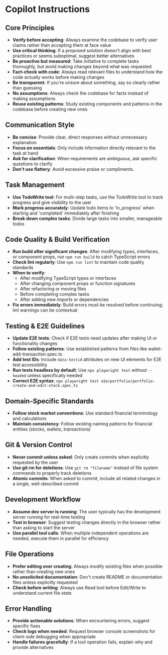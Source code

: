 # Copilot Instructions

## Core Principles
- **Verify before accepting**: Always examine the codebase to verify user claims rather than accepting them at face value
- **Use critical thinking**: If a proposed solution doesn't align with best practices or seems suboptimal, suggest better alternatives
- **Be proactive but measured**: Take initiative to complete tasks thoroughly, but avoid making changes beyond what was requested
- **Fact-check with code**: Always read relevant files to understand how the code actually works before making changes
- **Be transparent**: If you're unsure about something, say so clearly rather than guessing
- **No assumptions**: Always check the codebase for facts instead of making assumptions
- **Reuse existing patterns**: Study existing components and patterns in the codebase before creating new ones


## Communication Style
- **Be concise**: Provide clear, direct responses without unnecessary explanation
- **Focus on essentials**: Only include information directly relevant to the task at hand
- **Ask for clarification**: When requirements are ambiguous, ask specific questions to clarify
- **Don't use flattery**: Avoid excessive praise or compliments.


## Task Management
- **Use TodoWrite tool**: For multi-step tasks, use the TodoWrite tool to track progress and give visibility to the user
- **Mark progress accurately**: Update todo items to 'in_progress' when starting and 'completed' immediately after finishing
- **Break down complex tasks**: Divide large tasks into smaller, manageable todos


## Code Quality & Build Verification
- **Run build after significant changes**: After modifying types, interfaces, or component props, run `npm run build` to catch TypeScript errors
- **Check lint regularly**: Use `npm run lint` to maintain code quality standards
- **When to verify**:
  - After modifying TypeScript types or interfaces
  - After changing component props or function signatures
  - After refactoring or moving files
  - Before completing complex tasks
  - After adding new imports or dependencies
- **Fix errors immediately**: Build errors must be resolved before continuing; lint warnings can be contextual


## Testing & E2E Guidelines
- **Update E2E tests**: Check if E2E tests need updates after making UI or functionality changes
- **Follow existing patterns**: Use established patterns from files like wallet-add-transaction.spec.ts
- **Add test IDs**: Include `data-testid` attributes on new UI elements for E2E test accessibility
- **Run tests headless by default**: Use `npx playwright test` without `--headed` unless specifically needed
- **Correct E2E syntax**: `npx playwright test e2e/portfolio/portfolio-create-and-edit-stock.spec.ts`


## Domain-Specific Standards
- **Follow stock market conventions**: Use standard financial terminology and calculations
- **Maintain consistency**: Follow existing naming patterns for financial entities (stocks, wallets, transactions)


## Git & Version Control
- **Never commit unless asked**: Only create commits when explicitly requested by the user
- **Use git rm for deletions**: Use `git rm "filename"` instead of file system commands to properly track deletions
- **Atomic commits**: When asked to commit, include all related changes in a single, well-described commit


## Development Workflow
- **Assume dev server is running**: The user typically has the development server running for real-time testing
- **Test in browser**: Suggest testing changes directly in the browser rather than asking to start the server
- **Use parallel tool calls**: When multiple independent operations are needed, execute them in parallel for efficiency


## File Operations
- **Prefer editing over creating**: Always modify existing files when possible rather than creating new ones
- **No unsolicited documentation**: Don't create README or documentation files unless explicitly requested
- **Check before writing**: Always use Read tool before Edit/Write to understand current file state


## Error Handling
- **Provide actionable solutions**: When encountering errors, suggest specific fixes
- **Check logs when needed**: Request browser console screenshots for client-side debugging when appropriate
- **Handle failures gracefully**: If a tool operation fails, explain why and provide alternatives